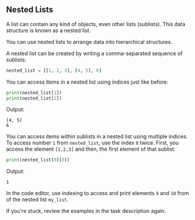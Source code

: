 ## Nested Lists

A list can contain any kind of objects, even other lists (sublists). This 
data structure is known as a nested list.

You can use nested lists to arrange data into hierarchical structures.

A nested list can be created by writing a comma-separated sequence of sublists:

```python
nested_list = [[1, 2, 3], [4, 5], 6]
```

You can access items in a nested list using indices just like before:

```python
print(nested_list[1])
print(nested_list[2])
```
Output:
```text
[4, 5]
6
```
You can access items within sublists in a nested list using multiple indices.
To access number `1` from `nested_list`, use the index `0` twice. First, you access the element `[1,2,3]` and then, the first element of that sublist:
```python
print(nested_list[0][0])
```
Output:
```text
1
```
In the code editor, use indexing to access and print elements `9` and `10` from of the nested list `my_list`. 

<div class="hint">If you're stuck, review the examples in the task description again.</div>